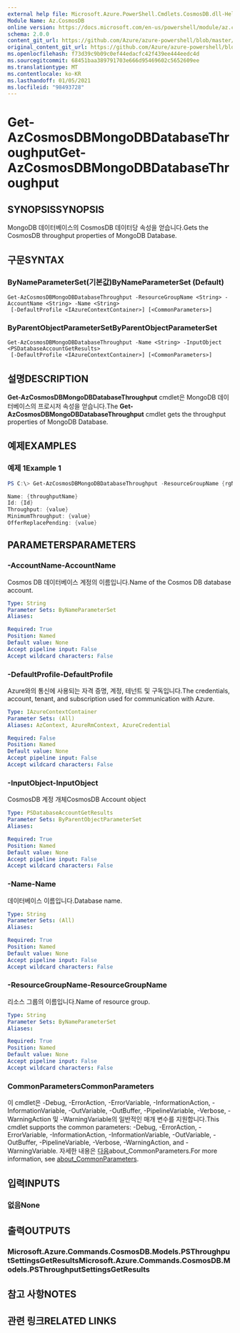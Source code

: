 ```yaml
---
external help file: Microsoft.Azure.PowerShell.Cmdlets.CosmosDB.dll-Help.xml
Module Name: Az.CosmosDB
online version: https://docs.microsoft.com/en-us/powershell/module/az.cosmosdb/get-azcosmosdbmongodbdatabasethroughput
schema: 2.0.0
content_git_url: https://github.com/Azure/azure-powershell/blob/master/src/CosmosDB/CosmosDB/help/Get-AzCosmosDBMongoDBDatabaseThroughput.md
original_content_git_url: https://github.com/Azure/azure-powershell/blob/master/src/CosmosDB/CosmosDB/help/Get-AzCosmosDBMongoDBDatabaseThroughput.md
ms.openlocfilehash: f73d39c9b09c0ef44edacfc42f439ee444eedc4d
ms.sourcegitcommit: 68451baa389791703e666d95469602c5652609ee
ms.translationtype: MT
ms.contentlocale: ko-KR
ms.lasthandoff: 01/05/2021
ms.locfileid: "98493728"
---
```

# <span data-ttu-id="ab5b4-101">Get-AzCosmosDBMongoDBDatabaseThroughput</span><span class="sxs-lookup"><span data-stu-id="ab5b4-101">Get-AzCosmosDBMongoDBDatabaseThroughput</span></span>

## <span data-ttu-id="ab5b4-102">SYNOPSIS</span><span class="sxs-lookup"><span data-stu-id="ab5b4-102">SYNOPSIS</span></span>
<span data-ttu-id="ab5b4-103">MongoDB 데이터베이스의 CosmosDB 데이터당 속성을 얻습니다.</span><span class="sxs-lookup"><span data-stu-id="ab5b4-103">Gets the CosmosDB throughput properties of MongoDB Database.</span></span>

## <span data-ttu-id="ab5b4-104">구문</span><span class="sxs-lookup"><span data-stu-id="ab5b4-104">SYNTAX</span></span>

### <span data-ttu-id="ab5b4-105">ByNameParameterSet(기본값)</span><span class="sxs-lookup"><span data-stu-id="ab5b4-105">ByNameParameterSet (Default)</span></span>
```
Get-AzCosmosDBMongoDBDatabaseThroughput -ResourceGroupName <String> -AccountName <String> -Name <String>
 [-DefaultProfile <IAzureContextContainer>] [<CommonParameters>]
```

### <span data-ttu-id="ab5b4-106">ByParentObjectParameterSet</span><span class="sxs-lookup"><span data-stu-id="ab5b4-106">ByParentObjectParameterSet</span></span>
```
Get-AzCosmosDBMongoDBDatabaseThroughput -Name <String> -InputObject <PSDatabaseAccountGetResults>
 [-DefaultProfile <IAzureContextContainer>] [<CommonParameters>]
```

## <span data-ttu-id="ab5b4-107">설명</span><span class="sxs-lookup"><span data-stu-id="ab5b4-107">DESCRIPTION</span></span>
<span data-ttu-id="ab5b4-108">**Get-AzCosmosDBMongoDBDatabaseThroughput** cmdlet은 MongoDB 데이터베이스의 프로시저 속성을 얻습니다.</span><span class="sxs-lookup"><span data-stu-id="ab5b4-108">The **Get-AzCosmosDBMongoDBDatabaseThroughput** cmdlet gets the throughput properties of MongoDB Database.</span></span>

## <span data-ttu-id="ab5b4-109">예제</span><span class="sxs-lookup"><span data-stu-id="ab5b4-109">EXAMPLES</span></span>

### <span data-ttu-id="ab5b4-110">예제 1</span><span class="sxs-lookup"><span data-stu-id="ab5b4-110">Example 1</span></span>
```powershell
PS C:\> Get-AzCosmosDBMongoDBDatabaseThroughput -ResourceGroupName {rgName} -AccountName {accountName} -Name {databaseName}

Name: {throughputName}
Id: {Id}
Throughput: {value} 
MinimumThroughput: {value}
OfferReplacePending: {value}
```

## <span data-ttu-id="ab5b4-111">PARAMETERS</span><span class="sxs-lookup"><span data-stu-id="ab5b4-111">PARAMETERS</span></span>

### <span data-ttu-id="ab5b4-112">-AccountName</span><span class="sxs-lookup"><span data-stu-id="ab5b4-112">-AccountName</span></span>
<span data-ttu-id="ab5b4-113">Cosmos DB 데이터베이스 계정의 이름입니다.</span><span class="sxs-lookup"><span data-stu-id="ab5b4-113">Name of the Cosmos DB database account.</span></span>

```yaml
Type: String
Parameter Sets: ByNameParameterSet
Aliases:

Required: True
Position: Named
Default value: None
Accept pipeline input: False
Accept wildcard characters: False
```

### <span data-ttu-id="ab5b4-114">-DefaultProfile</span><span class="sxs-lookup"><span data-stu-id="ab5b4-114">-DefaultProfile</span></span>
<span data-ttu-id="ab5b4-115">Azure와의 통신에 사용되는 자격 증명, 계정, 테넌트 및 구독입니다.</span><span class="sxs-lookup"><span data-stu-id="ab5b4-115">The credentials, account, tenant, and subscription used for communication with Azure.</span></span>

```yaml
Type: IAzureContextContainer
Parameter Sets: (All)
Aliases: AzContext, AzureRmContext, AzureCredential

Required: False
Position: Named
Default value: None
Accept pipeline input: False
Accept wildcard characters: False
```

### <span data-ttu-id="ab5b4-116">-InputObject</span><span class="sxs-lookup"><span data-stu-id="ab5b4-116">-InputObject</span></span>
<span data-ttu-id="ab5b4-117">CosmosDB 계정 개체</span><span class="sxs-lookup"><span data-stu-id="ab5b4-117">CosmosDB Account object</span></span>

```yaml
Type: PSDatabaseAccountGetResults
Parameter Sets: ByParentObjectParameterSet
Aliases:

Required: True
Position: Named
Default value: None
Accept pipeline input: False
Accept wildcard characters: False
```

### <span data-ttu-id="ab5b4-118">-Name</span><span class="sxs-lookup"><span data-stu-id="ab5b4-118">-Name</span></span>
<span data-ttu-id="ab5b4-119">데이터베이스 이름입니다.</span><span class="sxs-lookup"><span data-stu-id="ab5b4-119">Database name.</span></span>

```yaml
Type: String
Parameter Sets: (All)
Aliases:

Required: True
Position: Named
Default value: None
Accept pipeline input: False
Accept wildcard characters: False
```

### <span data-ttu-id="ab5b4-120">-ResourceGroupName</span><span class="sxs-lookup"><span data-stu-id="ab5b4-120">-ResourceGroupName</span></span>
<span data-ttu-id="ab5b4-121">리소스 그룹의 이름입니다.</span><span class="sxs-lookup"><span data-stu-id="ab5b4-121">Name of resource group.</span></span>

```yaml
Type: String
Parameter Sets: ByNameParameterSet
Aliases:

Required: True
Position: Named
Default value: None
Accept pipeline input: False
Accept wildcard characters: False
```

### <span data-ttu-id="ab5b4-122">CommonParameters</span><span class="sxs-lookup"><span data-stu-id="ab5b4-122">CommonParameters</span></span>
<span data-ttu-id="ab5b4-123">이 cmdlet은 -Debug, -ErrorAction, -ErrorVariable, -InformationAction, -InformationVariable, -OutVariable, -OutBuffer, -PipelineVariable, -Verbose, -WarningAction 및 -WarningVariable의 일반적인 매개 변수를 지원합니다.</span><span class="sxs-lookup"><span data-stu-id="ab5b4-123">This cmdlet supports the common parameters: -Debug, -ErrorAction, -ErrorVariable, -InformationAction, -InformationVariable, -OutVariable, -OutBuffer, -PipelineVariable, -Verbose, -WarningAction, and -WarningVariable.</span></span> <span data-ttu-id="ab5b4-124">자세한 내용은 [다음](http://go.microsoft.com/fwlink/?LinkID=113216)about_CommonParameters.</span><span class="sxs-lookup"><span data-stu-id="ab5b4-124">For more information, see [about_CommonParameters](http://go.microsoft.com/fwlink/?LinkID=113216).</span></span>

## <span data-ttu-id="ab5b4-125">입력</span><span class="sxs-lookup"><span data-stu-id="ab5b4-125">INPUTS</span></span>

### <span data-ttu-id="ab5b4-126">없음</span><span class="sxs-lookup"><span data-stu-id="ab5b4-126">None</span></span>

## <span data-ttu-id="ab5b4-127">출력</span><span class="sxs-lookup"><span data-stu-id="ab5b4-127">OUTPUTS</span></span>

### <span data-ttu-id="ab5b4-128">Microsoft.Azure.Commands.CosmosDB.Models.PSThroughputSettingsGetResults</span><span class="sxs-lookup"><span data-stu-id="ab5b4-128">Microsoft.Azure.Commands.CosmosDB.Models.PSThroughputSettingsGetResults</span></span>

## <span data-ttu-id="ab5b4-129">참고 사항</span><span class="sxs-lookup"><span data-stu-id="ab5b4-129">NOTES</span></span>

## <span data-ttu-id="ab5b4-130">관련 링크</span><span class="sxs-lookup"><span data-stu-id="ab5b4-130">RELATED LINKS</span></span>

